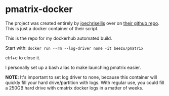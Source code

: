 # pmatrix-docker
The project was created entirely by [joechrisellis](https://github.com/joechrisellis) over on [their github repo](https://github.com/joechrisellis/pmatrix).
This is just a docker container of their script.

This is the repo for my dockerhub automated build.

Start with: `docker run --rm --log-driver none -it beezu/pmatrix`

ctrl+c to close it.

I personally set up a bash alias to make launching pmatrix easier.

**NOTE**: It's important to set log driver to none, because this container will quickly fill your hard drive/partition with logs. With regular use, you could fill a 250GB hard drive with cmatrix docker logs in a matter of weeks.
